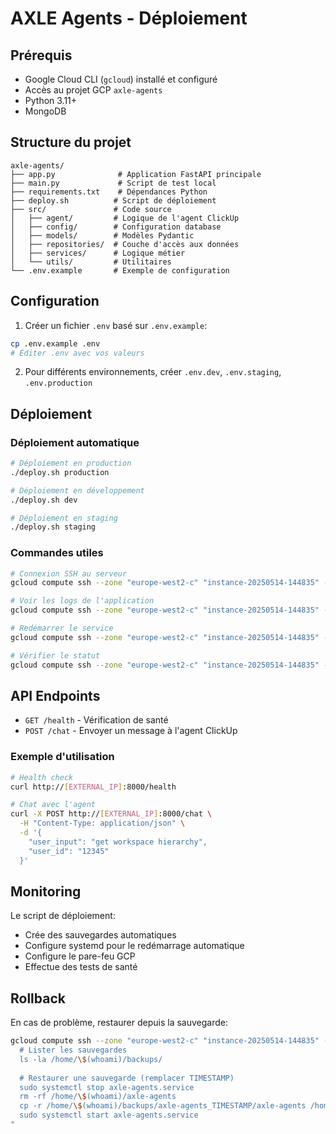 # AXLE Agents - Déploiement

## Prérequis

- Google Cloud CLI (`gcloud`) installé et configuré
- Accès au projet GCP `axle-agents`
- Python 3.11+
- MongoDB

## Structure du projet

```
axle-agents/
├── app.py              # Application FastAPI principale
├── main.py             # Script de test local
├── requirements.txt    # Dépendances Python
├── deploy.sh          # Script de déploiement
├── src/               # Code source
│   ├── agent/         # Logique de l'agent ClickUp
│   ├── config/        # Configuration database
│   ├── models/        # Modèles Pydantic
│   ├── repositories/  # Couche d'accès aux données
│   ├── services/      # Logique métier
│   └── utils/         # Utilitaires
└── .env.example       # Exemple de configuration

```

## Configuration

1. Créer un fichier `.env` basé sur `.env.example`:
```bash
cp .env.example .env
# Éditer .env avec vos valeurs
```

2. Pour différents environnements, créer `.env.dev`, `.env.staging`, `.env.production`

## Déploiement

### Déploiement automatique

```bash
# Déploiement en production
./deploy.sh production

# Déploiement en développement
./deploy.sh dev

# Déploiement en staging
./deploy.sh staging
```

### Commandes utiles

```bash
# Connexion SSH au serveur
gcloud compute ssh --zone "europe-west2-c" "instance-20250514-144835" --project "axle-agents"

# Voir les logs de l'application
gcloud compute ssh --zone "europe-west2-c" "instance-20250514-144835" --project "axle-agents" --command "sudo journalctl -u axle-agents.service -f"

# Redémarrer le service
gcloud compute ssh --zone "europe-west2-c" "instance-20250514-144835" --project "axle-agents" --command "sudo systemctl restart axle-agents.service"

# Vérifier le statut
gcloud compute ssh --zone "europe-west2-c" "instance-20250514-144835" --project "axle-agents" --command "sudo systemctl status axle-agents.service"
```

## API Endpoints

- `GET /health` - Vérification de santé
- `POST /chat` - Envoyer un message à l'agent ClickUp

### Exemple d'utilisation

```bash
# Health check
curl http://[EXTERNAL_IP]:8000/health

# Chat avec l'agent
curl -X POST http://[EXTERNAL_IP]:8000/chat \
  -H "Content-Type: application/json" \
  -d '{
    "user_input": "get workspace hierarchy",
    "user_id": "12345"
  }'
```

## Monitoring

Le script de déploiement:
- Crée des sauvegardes automatiques
- Configure systemd pour le redémarrage automatique
- Configure le pare-feu GCP
- Effectue des tests de santé

## Rollback

En cas de problème, restaurer depuis la sauvegarde:
```bash
gcloud compute ssh --zone "europe-west2-c" "instance-20250514-144835" --project "axle-agents" --command "
  # Lister les sauvegardes
  ls -la /home/\$(whoami)/backups/
  
  # Restaurer une sauvegarde (remplacer TIMESTAMP)
  sudo systemctl stop axle-agents.service
  rm -rf /home/\$(whoami)/axle-agents
  cp -r /home/\$(whoami)/backups/axle-agents_TIMESTAMP/axle-agents /home/\$(whoami)/
  sudo systemctl start axle-agents.service
"
```